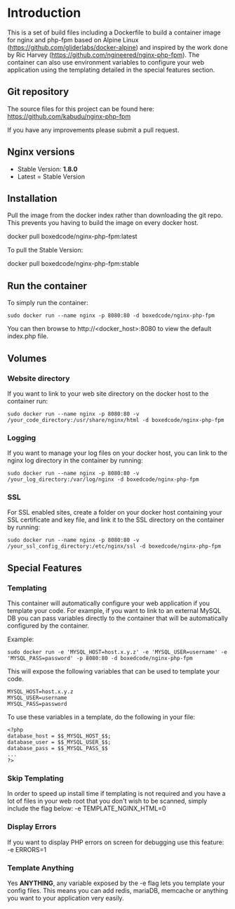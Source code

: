 # Introduction

This is a set of build files including a Dockerfile to build a container image for nginx and php-fpm based on Alpine Linux (https://github.com/gliderlabs/docker-alpine) and inspired by the work done by Ric Harvey (https://github.com/ngineered/nginx-php-fpm). The container can also use environment variables to configure your web application using the templating detailed in the special features section.

## Git repository
The source files for this project can be found here: https://github.com/kabudu/nginx-php-fpm

If you have any improvements please submit a pull request.

## Nginx versions
* Stable Version: **1.8.0**
* Latest = Stable Version

## Installation

Pull the image from the docker index rather than downloading the git repo. This prevents you having to build the image on every docker host.

docker pull boxedcode/nginx-php-fpm:latest

To pull the Stable Version:

docker pull boxedcode/nginx-php-fpm:stable

## Run the container

To simply run the container:

    sudo docker run --name nginx -p 8080:80 -d boxedcode/nginx-php-fpm

You can then browse to http://<docker_host>:8080 to view the default index.php file.

## Volumes

### Website directory

If you want to link to your web site directory on the docker host to the container run:

    sudo docker run --name nginx -p 8080:80 -v /your_code_directory:/usr/share/nginx/html -d boxedcode/nginx-php-fpm
    
### Logging

If you want to manage your log files on your docker host, you can link to the nginx log directory in the container by running:

    sudo docker run --name nginx -p 8080:80 -v /your_log_directory:/var/log/nginx -d boxedcode/nginx-php-fpm

### SSL

For SSL enabled sites, create a folder on your docker host containing your SSL certificate and key file, and link it to the SSL directory on the container by running:

    sudo docker run --name nginx -p 8080:80 -v /your_ssl_config_directory:/etc/nginx/ssl -d boxedcode/nginx-php-fpm
    
## Special Features
 
### Templating
 
This container will automatically configure your web application if you template your code. For example, if you want to link to an external MySQL DB you can pass variables directly to the container that will be automatically configured by the container.

Example:

    sudo docker run -e 'MYSQL_HOST=host.x.y.z' -e 'MYSQL_USER=username' -e 'MYSQL_PASS=password' -p 8080:80 -d boxedcode/nginx-php-fpm
    
This will expose the following variables that can be used to template your code.

    MYSQL_HOST=host.x.y.z
    MYSQL_USER=username
    MYSQL_PASS=password
        
To use these variables in a template, do the following in your file:
  
    <?php
    database_host = $$_MYSQL_HOST_$$;
    database_user = $$_MYSQL_USER_$$;
    database_pass = $$_MYSQL_PASS_$$
    ...
    ?>
        
### Skip Templating
        
In order to speed up install time if templating is not required and you have a lot of files in your web root that you don't wish to be scanned, simply include the flag below: -e TEMPLATE_NGINX_HTML=0
 
### Display Errors
 
If you want to display PHP errors on screen for debugging use this feature: -e ERRORS=1

### Template Anything

Yes **ANYTHING**, any variable exposed by the -e flag lets you template your config files. This means you can add redis, mariaDB, memcache or anything you want to your application very easily.